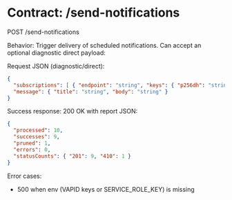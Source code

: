 # Contract: /send-notifications

POST /send-notifications

Behavior: Trigger delivery of scheduled notifications. Can accept an optional diagnostic direct payload:

Request JSON (diagnostic/direct):

```json
{
  "subscriptions": [ { "endpoint": "string", "keys": { "p256dh": "string", "auth": "string" } } ],
  "message": { "title": "string", "body": "string" }
}
```

Success response: 200 OK with report JSON:

```json
{
  "processed": 10,
  "successes": 9,
  "pruned": 1,
  "errors": 0,
  "statusCounts": { "201": 9, "410": 1 }
}
```

Error cases:
- 500 when env (VAPID keys or SERVICE_ROLE_KEY) is missing
